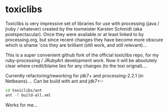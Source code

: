 # toxiclibs
Toxiclibs is very impressive set of libraries for use with processing (java / jruby / whatever) created by the toxmeister Karsten Schmidt (aka postspectacular). Once they were available or at least linked to by processing.org, but since recent changes they have become more obscure which is shame 'cos they are brilliant (still work, and still relevant)...

This is a super convenient github fork of the official toxiclibs repo, for my ruby-processing / JRubyArt development work.  Now it will be absolutely clear where credit/blame lies for any changes (to the toxi orignal)....

Currently refactoring/reworking for jdk7+ and processing-2.2.1 (in Netbeans)....
Can be build with ant and jdk7+:-
```bash
cd toxiclibs/ant
ant -f build-all.xml
```
Works for me...

